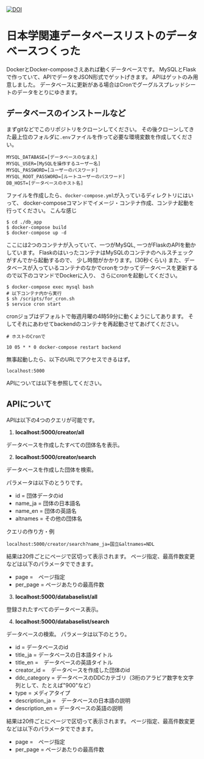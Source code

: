 [![DOI](https://zenodo.org/badge/583373633.svg)](https://zenodo.org/badge/latestdoi/583373633)


# 日本学関連データベースリストのデータベースつくった

DockerとDocker-composeさえあれば動くデータベースです。
MySQLとFlaskで作っていて、APIでデータをJSON形式でゲットげきます。
APIはゲットのみ用意しました。
データベースに更新がある場合はCronでグーグルスプレッドシートのデータをとりにゆきます。


## データベースのインストールなど

まずgitなどでこのリポジトリをクローンしてください。
その後クローンしてきた最上位のフォルダに```.env```ファイルを作って必要な環境変数を作成してください。

```
MYSQL_DATABASE=[データベースのなまえ]
MYSQL_USER=[MySQLを操作するユーザー名]
MYSQL_PASSWORD=[ユーザーのパスワード]
MYSQL_ROOT_PASSWORD=[ルートユーザーのパスワード]
DB_HOST=[データベースのホスト名]
```

ファイルを作成したら、```docker-compose.yml```が入っているディレクトリにはいって、
docker-composeコマンドでイメージ・コンテナ作成、コンテナ起動を行ってください。
こんな感じ
```
$ cd ./db_app
$ docker-compose build
$ docker-compose up -d
```

ここには2つのコンテナが入っていて、一つがMySQL, 一つがFlaskのAPIを動かしています。
FlaskのはいったコンテナはMySQLのコンテナのヘルスチェックがすんでから起動するので、
少し時間がかかります。(30秒くらい)
また、データベースが入っているコンテナのなかでcronをつかってデータべースを更新するので以下のコマンドでDockerに入り、
さらにcronを起動してください。

```
$ docker-compose exec mysql bash
# 以下コンテナ内から実行
$ sh /scripts/for_cron.sh
$ service cron start
```

cronジョブはデフォルトで毎週月曜の4時59分に動くようにしてあります。
そしてそれにあわせてbackendのコンテナを再起動させてあげてください。

```
# ホストのCronで

10 05 * * 0 docker-compose restart backend
```

無事起動したら、以下のURLでアクセスできるはず。
```
localhost:5000
```



APIについては以下を参照してください。


## APIについて


APIは以下の4つのクエリが可能です。
1. **localhost:5000/creator/all**

データベースを作成したすべての団体名を表示。

2. **localhost:5000/creator/search**

データベースを作成した団体を検索。

パラメータは以下のとうりです。

- id = 団体データのid
- name_ja = 団体の日本語名
- name_en = 団体の英語名
- altnames = その他の団体名

クエリの作り方・例
```
localhost:5000/creator/search?name_ja=国立&altnames=NDL
```

結果は20件ごとにページで区切って表示されます。
ページ指定、最高件数変更などは以下のパラメータでできます。

- page =　ページ指定
- per_page = ページあたりの最高件数

3. **localhost:5000/databaselist/all**

登録されたすべてのデータベース表示。

4. **localhost:5000/databaselist/search**

データべースの検索。
パラメータは以下のとうり。

- id = データベースのid
- title_ja = データベースの日本語タイトル
- title_en =　データベースの英語タイトル
- creator_id =　データベースを作成した団体のid
- ddc_category = データベースのDDCカテゴリ（3桁のアラビア数字を文字列として、たとえば"900"など）
- type = メディアタイプ
- description_ja =　データベースの日本語の説明
- description_en = データベースの英語の説明

結果は20件ごとにページで区切って表示されます。
ページ指定、最高件数変更などは以下のパラメータでできます。
- page =　ページ指定
- per_page = ページあたりの最高件数


